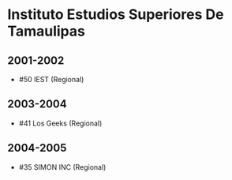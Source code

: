 # Instituto Estudios Superiores De Tamaulipas

## 2001-2002

- #50 IEST (Regional)

## 2003-2004

- #41 Los Geeks (Regional)

## 2004-2005

- #35 SIMON INC (Regional)


